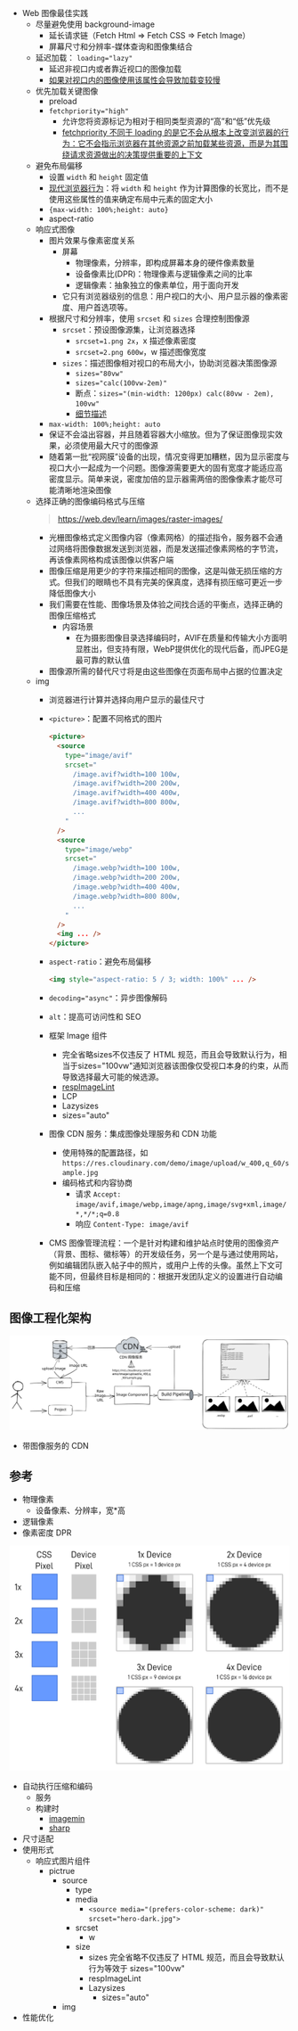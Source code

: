 - Web 图像最佳实践
  - 尽量避免使用 background-image
    - 延长请求链（Fetch Html => Fetch CSS => Fetch Image）
    - 屏幕尺寸和分辨率-媒体查询和图像集结合
  - 延迟加载： `loading="lazy"`
    - 延迟非视口内或者靠近视口的图像加载
    - [如果对视口内的图像使用该属性会导致加载变较慢](https://web.dev/learn/images/performance-issues/#deferring-image-requests)
  - 优先加载关键图像
    - preload
    - `fetchpriority="high"`
      - 允许您将资源标记为相对于相同类型资源的“高”和“低”优先级
      - [fetchpriority 不同于 loading 的是它不会从根本上改变浏览器的行为：它不会指示浏览器在其他资源之前加载某些资源，而是为其围绕请求资源做出的决策提供重要的上下文](https://web.dev/learn/images/performance-issues/#fetch-priority)
  - 避免布局偏移
    - 设置 `width` 和 `height` 固定值
    - [现代浏览器行为](https://caniuse.com/mdn-html_elements_img_aspect_ratio_computed_from_attributes)：将 `width` 和 `height` 作为计算图像的长宽比，而不是使用这些属性的值来确定布局中元素的固定大小
    - `{max-width: 100%;height: auto}`
    - aspect-ratio
  - 响应式图像
    - 图片效果与像素密度关系
      - 屏幕
        - 物理像素，分辨率，即构成屏幕本身的硬件像素数量
        - 设备像素比(DPR)：物理像素与逻辑像素之间的比率
        - 逻辑像素：抽象独立的像素单位，用于面向开发
      - 它只有浏览器级别的信息：用户视口的大小、用户显示器的像素密度、用户首选项等。
    - 根据尺寸和分辨率，使用 `srcset` 和 `sizes` 合理控制图像源
      - `srcset`：预设图像源集，让浏览器选择
        - `srcset=1.png 2x`，x 描述像素密度 
        - `srcset=2.png 600w`，w 描述图像宽度 
      - `sizes`：描述图像相对视口的布局大小，协助浏览器决策图像源
        - `sizes="80vw"`
        - `sizes="calc(100vw-2em)"`
        - 断点：`sizes="(min-width: 1200px) calc(80vw - 2em), 100vw"`
        - [细节描述](https://web.dev/learn/images/descriptive/#describing-usage-with-sizes)
    - `max-width: 100%;height: auto`
    - 保证不会溢出容器，并且随着容器大小缩放。但为了保证图像现实效果，必须使用最大尺寸的图像源
    - 随着第一批“视网膜”设备的出现，情况变得更加糟糕，因为显示密度与视口大小一起成为一个问题。图像源需要更大的固有宽度才能适应高密度显示。简单来说，密度加倍的显示器需两倍的图像像素才能尽可能清晰地渲染图像
  - 选择正确的图像编码格式与压缩
    > https://web.dev/learn/images/raster-images/
    - 光栅图像格式定义图像内容（像素网格）的描述指令，服务器不会通过网络将图像数据发送到浏览器，而是发送描述像素网格的字节流，再该像素网格构成该图像以供客户端
    - 图像压缩是用更少的字符来描述相同的图像，这是叫做无损压缩的方式。但我们的眼睛也不具有完美的保真度，选择有损压缩可更近一步降低图像大小
    - 我们需要在性能、图像场景及体验之间找合适的平衡点，选择正确的图像压缩格式
      - 内容场景
        - 在为摄影图像目录选择编码时，AVIF在质量和传输大小方面明显胜出，但支持有限，WebP提供优化的现代后备，而JPEG是最可靠的默认值
    - 图像源所需的替代尺寸将是由这些图像在页面布局中占据的位置决定
  - img
    - 浏览器进行计算并选择向用户显示的最佳尺寸
    - `<picture>`：配置不同格式的图片
      ```html
      <picture>
        <source
          type="image/avif"
          srcset="
            /image.avif?width=100 100w,
            /image.avif?width=200 200w,
            /image.avif?width=400 400w,
            /image.avif?width=800 800w,
            ...
          "
        />
        <source
          type="image/webp"
          srcset="
            /image.webp?width=100 100w,
            /image.webp?width=200 200w,
            /image.webp?width=400 400w,
            /image.webp?width=800 800w,
            ...
          "
        />
        <img ... />
      </picture>
      ```
    - `aspect-ratio`：避免布局偏移
      ```html
      <img style="aspect-ratio: 5 / 3; width: 100%" ... />
      ```
    - `decoding="async"`：异步图像解码
    - `alt`：提高可访问性和 SEO


    - 框架 Image 组件
      - 完全省略sizes不仅违反了 HTML 规范，而且会导致默认行为，相当于sizes="100vw"通知浏览器该图像仅受视口本身的约束，从而导致选择最大可能的候选源。
      - [respImageLint](https://web.dev/learn/images/automating/)
      - LCP
      - Lazysizes
      - sizes="auto"
    - 图像 CDN 服务：集成图像处理服务和 CDN 功能
      - 使用特殊的配置路径，如 `https://res.cloudinary.com/demo/image/upload/w_400,q_60/sample.jpg`
      - 编码格式和内容协商
        - 请求 `Accept: image/avif,image/webp,image/apng,image/svg+xml,image/*,*/*;q=0.8`
        - 响应 `Content-Type: image/avif`
    - CMS 图像管理流程：一个是针对构建和维护站点时使用的图像资产（背景、图标、徽标等）的开发级任务，另一个是与通过使用网站，例如编辑团队嵌入帖子中的照片，或用户上传的头像。虽然上下文可能不同，但最终目标是相同的：根据开发团队定义的设置进行自动编码和压缩 

## 图像工程化架构



![](./images/image-project.excalidraw.svg)

- 带图像服务的 CDN

## 参考


- 物理像素
  - 设备像素、分辨率，宽*高
- 逻辑像素
- 像素密度 DPR

![图 0](./images/e6c8f769b8dd9bd43b08da68eda9d452e5e02b0a0f089534fbfb5c3dca7ce90b.png)  



- 自动执行压缩和编码
  - 服务
  - 构建时
    - [imagemin](https://github.com/imagemin/imagemin)
    - [sharp](https://sharp.pixelplumbing.com/)
- 尺寸适配
- 使用形式
  - 响应式图片组件
    - pictrue
      - source
        - type
        - media
          - `<source media="(prefers-color-scheme: dark)" srcset="hero-dark.jpg">`
        - srcset
          - w
        - size
          - sizes 完全省略不仅违反了 HTML 规范，而且会导致默认行为等效于 sizes="100vw"
          - respImageLint
          -  Lazysizes
             -  sizes="auto"
      - img
- 性能优化